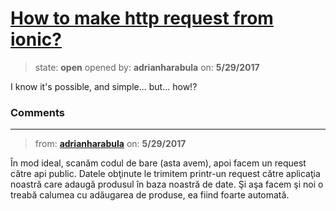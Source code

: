 # [How to make http request from ionic?](https://github.com/adrianharabula/condr/issues/155)

> state: **open** opened by: **adrianharabula** on: **5/29/2017**

I know it&#x27;s possible, and simple... but... how!?

### Comments

---
> from: [**adrianharabula**](https://github.com/adrianharabula/condr/issues/155#issuecomment-304552392) on: **5/29/2017**

În mod ideal, scanăm codul de bare (asta avem), apoi facem un request către api public. Datele obţinute le trimitem printr-un request către aplicaţia noastră care adaugă produsul în baza noastră de date. Şi aşa facem şi noi o treabă calumea cu adăugarea de produse, ea fiind foarte automată.

